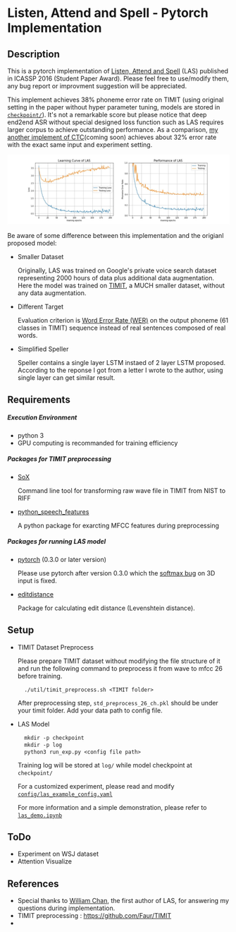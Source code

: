 # Listen, Attend and Spell - Pytorch Implementation

## Description

This is a pytorch implementation of [Listen, Attend and Spell](https://arxiv.org/abs/1508.01211v2) (LAS)  published in ICASSP 2016 (Student Paper Award).
Please feel free to use/modify them, any bug report or improvment suggestion will be appreciated.

This implement achieves 38% phoneme error rate on TIMIT (using original setting in the paper without hyper parameter tuning, models are stored in [`checkpoint/`](checkpoint/)). It's not a remarkable score but please notice that deep end2end ASR without special designed loss function such as LAS requires larger corpus to achieve outstanding performance. As a comparison, [my another implement of CTC]()(coming soon) achieves about 32% error rate with the exact same input and experiment setting.

![](log/result.jpg)



Be aware of some difference between this implementation and the origianl proposed model:

- Smaller Dataset
    
    Originally, LAS was trained on Google's private voice search dataset representing 2000 hours of data plus additional data augmentation. Here the model was trained on [TIMIT](https://catalog.ldc.upenn.edu/ldc93s1), a MUCH smaller dataset, without any data augmentation.

- Different Target

    Evaluation criterion is [Word Error Rate (WER)](https://en.wikipedia.org/wiki/Word_error_rate) on the output phoneme (61 classes in TIMIT) sequence instead of real sentences composed of real words.

- Simplified Speller

    Speller contains a single layer LSTM instaed of 2 layer LSTM proposed. According to the reponse I got from a letter I wrote to the author, using single layer can get similar result.

## Requirements

##### Execution Environment

- python 3
- GPU computing is recommanded for training efficiency


##### Packages for TIMIT preprocessing

- [SoX](http://sox.sourceforge.net/)
    
    Command line tool for transforming raw wave file in TIMIT from NIST to RIFF


- [python_speech_features](https://github.com/jameslyons/python_speech_features)

    A python package for exarcting MFCC features during preprocessing
 
##### Packages for running LAS model

- [pytorch](http://pytorch.org/) (0.3.0 or later version)

    Please use pytorch after version 0.3.0 which the [softmax bug](https://github.com/pytorch/pytorch/issues/1020) on 3D input is fixed.


- [editdistance](https://github.com/aflc/editdistance)

    Package for calculating edit distance (Levenshtein distance).

    

## Setup
- TIMIT Dataset Preprocess

    Please prepare TIMIT dataset without modifying the file structure of it and run the following command to preprocess it from wave to mfcc 26 before training.
    
        ./util/timit_preprocess.sh <TIMIT folder>       
    
    After preprocessing step, `std_preprocess_26_ch.pkl` should be under your timit folder. Add your data path to config file.

- LAS Model
        
        mkdir -p checkpoint
        mkdir -p log
        python3 run_exp.py <config file path>
    
    Training log will be stored at `log/` while model checkpoint at ` checkpoint/`
    
    For a customized experiment, please read and modify [`config/las_example_config.yaml`](config/las_example_config.yaml)
    
    For more information and a simple demonstration, please refer to [`las_demo.ipynb`](las_demo.ipynb)

## ToDo

- Experiment on WSJ dataset
- Attention Visualize

## References
- Special thanks to [William Chan](http://williamchan.ca/), the first author of LAS, for answering my questions during implementation.
- TIMIT preprocessing : https://github.com/Faur/TIMIT
- 